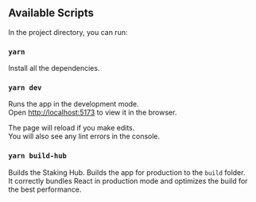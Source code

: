 ## Available Scripts

In the project directory, you can run:

### `yarn`

Install all the dependencies.

### `yarn dev`

Runs the app in the development mode.\
Open [http://localhost:5173](http://localhost:5173) to view it in the browser.

The page will reload if you make edits.\
You will also see any lint errors in the console.

### `yarn build-hub`

Builds the Staking Hub.
Builds the app for production to the `build` folder.\
It correctly bundles React in production mode and optimizes the build for the best performance.

